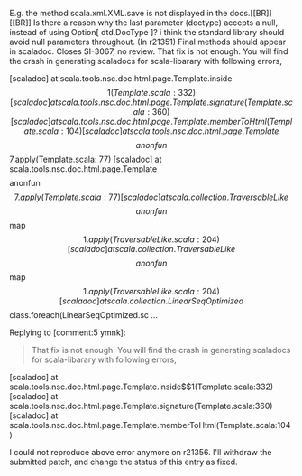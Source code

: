 E.g. the method scala.xml.XML.save is not displayed in the docs.[[BR]]
[[BR]]
Is there a reason why the last parameter (doctype) accepts a null, instead of using Option[ dtd.DocType ]? i think the standard library should avoid null parameters throughout.
(In r21351) Final methods should appear in scaladoc.  Closes SI-3067, no review.
That fix is not enough.
You will find the crash in generating scaladocs for scala-libarary
with following errors,

 [scaladoc]     at scala.tools.nsc.doc.html.page.Template.inside$$1(Template.scala:332)
 [scaladoc]     at scala.tools.nsc.doc.html.page.Template.signature(Template.scala:360)
 [scaladoc]     at scala.tools.nsc.doc.html.page.Template.memberToHtml(Template.scala:104)
 [scaladoc]     at scala.tools.nsc.doc.html.page.Template$$$$anonfun$$7.apply(Template.scala:
77)
 [scaladoc]     at scala.tools.nsc.doc.html.page.Template$$$$anonfun$$7.apply(Template.scala:
77)
 [scaladoc]     at scala.collection.TraversableLike$$$$anonfun$$map$$1.apply(TraversableLike.s
cala:204)
 [scaladoc]     at scala.collection.TraversableLike$$$$anonfun$$map$$1.apply(TraversableLike.s
cala:204)
 [scaladoc]     at scala.collection.LinearSeqOptimized$$class.foreach(LinearSeqOptimized.sc
 ...

Replying to [comment:5 ymnk]:
> That fix is not enough.
> You will find the crash in generating scaladocs for scala-libarary
> with following errors,
> 
   [scaladoc]     at scala.tools.nsc.doc.html.page.Template.inside$$1(Template.scala:332)
   [scaladoc]     at scala.tools.nsc.doc.html.page.Template.signature(Template.scala:360)
   [scaladoc]     at scala.tools.nsc.doc.html.page.Template.memberToHtml(Template.scala:104)

I could not reproduce above error anymore on r21356.
I'll withdraw the submitted patch, and change the status of this entry
as fixed.
